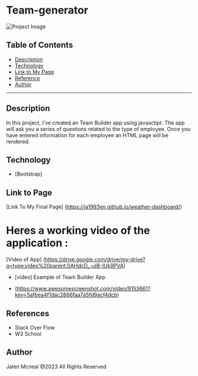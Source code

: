 # Team-generator 

![Project Image](./assets/img/weather.png)

## Table of Contents 
* [Description](#description)
* [Technology](#technology)
* [Link to My Page](#link-to-page)
* [Reference](#reference)
* [Author](#author)

---
## Description
In this project, I've created an Team Builder app using javasctipt. The app will ask you a series of questions related to the type of employee. Once you have entered information for each employee an HTML page will be rendered. 

## Technology
* [Bootstrap]

## Link to Page 
[Link To My Final Page] (https://ja1993en.github.io/weather-dashboard/)

# Heres a working video of the application :
[Video of App] (https://drive.google.com/drive/my-drive?q=type:video%20parent:0AHdcD_-uIB-IUk9PVA)

- [video] Example of Team Builder App 

- (https://www.awesomescreenshot.com/video/9153661?key=5afbea4f1dac2866faa7a5fd9acf4dcb)


## References
- Stack Over Flow 
- W3 School 


## Author 
Jalen Mcneal @2023 All Rights Reserved 